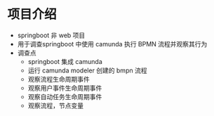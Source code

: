 # 项目介绍

- springboot 非 web 项目
- 用于调查springboot 中使用 camunda 执行 BPMN 流程并观察其行为
- 调查点
    - springboot 集成 camunda
    - 运行 camunda modeler 创建的 bmpn 流程
    - 观察流程生命周期事件
    - 观察用户事件生命周期事件
    - 观察自动任务生命周期事件
    - 观察流程，节点变量
